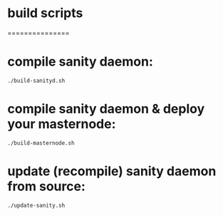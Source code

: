 # build scripts
===============

# compile sanity daemon:
    ./build-sanityd.sh

# compile sanity daemon & deploy your masternode:
    ./build-masternode.sh

# update (recompile) sanity daemon from source:
    ./update-sanity.sh
